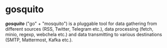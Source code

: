 # gosquito


***gosquito*** ("go" + "mosquito") is a pluggable tool for data gathering from different sources (RSS, Twitter, Telegram etc.), data processing (fetch, minio, regexp, webchela etc.) and data transmitting to various destinations (SMTP, Mattermost, Kafka etc.).


